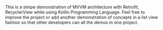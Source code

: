 This is a simpe demonstration of MVVM architecture with Retrofit, RecyclerView while using Kotlin Programming Language. 
Feel free to improve the project or add another demonstration of concepts in a list view fashion so that other developers can
all the demos in one project.
